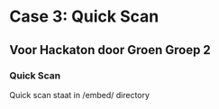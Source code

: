 # Case 3: Quick Scan
## Voor Hackaton door Groen Groep 2

### Quick Scan
Quick scan staat in /embed/ directory